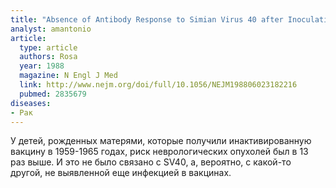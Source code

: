 ```yaml
---
title: "Absence of Antibody Response to Simian Virus 40 after Inoculation with Killed-Poliovirus Vaccine of Mothers of Offspring with Neurologic Tumors"
analyst: amantonio
article:
  type: article
  authors: Rosa
  year: 1988
  magazine: N Engl J Med
  link: http://www.nejm.org/doi/full/10.1056/NEJM198806023182216
  pubmed: 2835679
diseases:
- Рак
---
```


У детей, рожденных матерями, которые получили инактивированную вакцину в 1959-1965 годах, риск неврологических опухолей был в 13 раз выше. И это не было связано с SV40, а, вероятно, с какой-то другой, не выявленной еще инфекцией в вакцинах.
